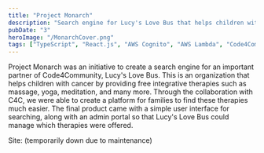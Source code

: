 ```yaml
---
title: "Project Monarch"
description: "Search engine for Lucy's Love Bus that helps children with life-threatening illnesses find practitioners in their area"
pubDate: "3"
heroImage: "/MonarchCover.png"
tags: ["TypeScript", "React.js", "AWS Cognito", "AWS Lambda", "Code4Community"]
---
```


Project Monarch was an initiative to create a search engine for an important partner of Code4Community, Lucy's Love Bus. This is an organization that helps children with cancer by providing free integrative therapies such as massage, yoga, meditation, and many more. Through the collaboration with C4C, we were able to create a platform for families to find these therapies much easier. The final product came with a simple user interface for searching, along with an admin portal so that Lucy's Love Bus could manage which therapies were offered.

Site: (temporarily down due to maintenance)

<!-- ### Major Features

#### Search for Practitioners

#### (Admin) Approve New Practitioners

#### (Admin) Remove Practitioners -->